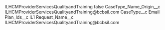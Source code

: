 <?xml version="1.0" encoding="UTF-8"?>
<CustomMetadata xmlns="http://soap.sforce.com/2006/04/metadata" xmlns:xsi="http://www.w3.org/2001/XMLSchema-instance" xmlns:xsd="http://www.w3.org/2001/XMLSchema">
    <label>ILHCMProviderServicesQualityandTraining</label>
    <protected>false</protected>
    <values>
        <field>CaseType_Name_Origin__c</field>
        <value xsi:type="xsd:string">ILHCMProviderServicesQualityandTraining@bcbsil.com</value>
    </values>
    <values>
        <field>CaseType__c</field>
        <value xsi:type="xsd:string">Email</value>
    </values>
    <values>
        <field>Plan_Ids__c</field>
        <value xsi:type="xsd:string">IL1</value>
    </values>
    <values>
        <field>Request_Name__c</field>
        <value xsi:type="xsd:string">ILHCMProviderServicesQualityandTraining@bcbsil.com</value>
    </values>
</CustomMetadata>
